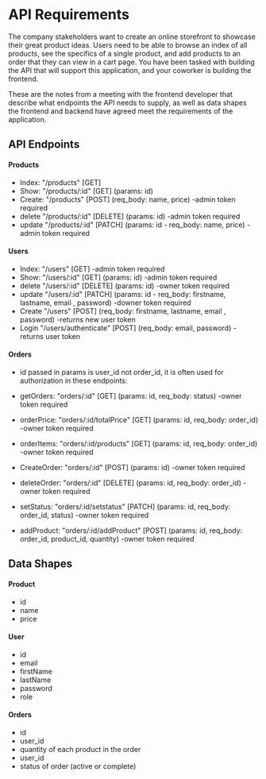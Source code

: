 # API Requirements
The company stakeholders want to create an online storefront to showcase their great product ideas. Users need to be able to browse an index of all products, see the specifics of a single product, and add products to an order that they can view in a cart page. You have been tasked with building the API that will support this application, and your coworker is building the frontend.

These are the notes from a meeting with the frontend developer that describe what endpoints the API needs to supply, as well as data shapes the frontend and backend have agreed meet the requirements of the application. 

## API Endpoints

#### Products
- Index:    "/products"             [GET]
- Show:     "/products/:id"         [GET]       (params: id)
- Create:   "/products"             [POST]      (req_body: name, price)                 -admin token required
- delete    "/products/:id"         [DELETE]    (params: id)                            -admin token required
- update    "/products/:id"         [PATCH]     (params: id - req_body: name, price)    -admin token required


#### Users
- Index:    "/users"                [GET]                                               -admin token required
- Show:     "/users/:id"            [GET]       (params: id)                            -admin token required
- delete    "/users/:id"            [DELETE]    (params: id)                            -owner token required
- update    "/users/:id"            [PATCH]     (params: id - req_body: firstname, lastname, email , password) -downer token required
- Create    "/users"                [POST]      (req_body: firstname, lastname, email , password)              -returns new user token
- Login     "/users/authenticate"   [POST]      (req_body: email, password)                                    -returns user token



#### Orders

- id passed in params is user_id not order_id, it is often used for authorization in these endpoints:

- getOrders:   "orders/:id"            [GET]       (params: id, req_body: status)          -owner token required
- orderPrice:  "orders/:id/totalPrice" [GET]       (params: id, req_body: order_id)        -owner token required
- orderItems:  "orders/:id/products"   [GET]       (params: id, req_body: order_id)        -owner token required
- CreateOrder: "orders/:id"            [POST]      (params: id)                            -owner token required
- deleteOrder: "orders/:id"            [DELETE]    (params: id, req_body: order_id)        -owner token required
- setStatus:   "orders/:id/setstatus"  [PATCH]     (params: id, req_body: order_id, status)                 -owner token required
- addProduct:  "orders/:id/addProduct" [POST]      (params: id, req_body: order_id, product_id, quantity)   -owner token required



## Data Shapes

#### Product
- id
- name
- price

#### User
- id
- email
- firstName
- lastName
- password
- role

#### Orders
- id
- user_id
- quantity of each product in the order
- user_id
- status of order (active or complete)

